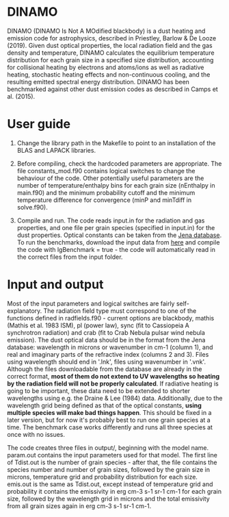 # DINAMO
DINAMO (DINAMO Is Not A MOdified blackbody) is a dust heating and emission code for astrophysics, 
described in Priestley, Barlow & De Looze (2019).
Given dust optical properties, the local radiation field and the gas density and temperature, 
DINAMO calculates the equilibrium temperature distribution for each grain size in a specified 
size distribution, accounting for collisional heating by electrons and atoms/ions as well as 
radiative heating, stochastic heating effects and non-continuous cooling, 
and the resulting emitted spectral energy distribution. DINAMO has been benchmarked 
against other dust emission codes as described in Camps et al. (2015).

# User guide
1. Change the library path in the Makefile to point to an installation of the BLAS and LAPACK libraries.

2. Before compiling, check the hardcoded parameters are appropriate. The file constants_mod.f90 contains logical switches to change the behaviour of the code. Other potentially useful parameters are the number of temperature/enthalpy bins for each grain size (nEnthalpy in main.f90) and the minimum probability cutoff and the minimum temperature difference for convergence (minP and minTdiff in solve.f90).

3. Compile and run. The code reads input.in for the radiation and gas properties, and one file per grain species (specified in input.in) for the dust properties. Optical constants can be taken from the [Jena database](https://www.astro.uni-jena.de/Laboratory/OCDB/). To run the benchmarks, download the input data from [here](http://www.shg.ugent.be/html/index.html) and compile the code with lgBenchmark = true - the code will automatically read in the correct files from the input folder.

# Input and output
Most of the input parameters and logical switches are fairly self-explanatory. The radiation field type must correspond to one of the functions defined in radfields.f90 - current options are blackbody, mathis (Mathis et al. 1983 ISM), pl (power law), sync (fit to Cassiopeia A synchrotron radiation) and crab (fit to Crab Nebula pulsar wind nebula emission). The dust optical data should be in the format from the Jena database: wavelength in microns or wavenumber in cm-1 (column 1), and real and imaginary parts of the refractive index (columns 2 and 3). Files using wavelength should end in '.lnk', files using wavenumber in '.vnk'. Although the files downloadable from the database are already in the correct format, **most of them do not extend to UV wavelengths so heating by the radiation field will not be properly calculated**. If radiative heating is going to be important, these data need to be extended to shorter wavelengths using e.g. the Draine & Lee (1984) data. Additionally, due to the wavelength grid being defined as that of the optical constants, **using multiple species will make bad things happen**. This should be fixed in a later version, but for now it's probably best to run one grain species at a time. The benchmark case works differently and runs all three species at once with no issues.

The code creates three files in output/, beginning with the model name. param.out contains the input parameters used for that model. The first line of Tdist.out is the number of grain species - after that, the file contains the species number and number of grain sizes, followed by the grain size in microns, temperature grid and probability distribution for each size. emis.out is the same as Tdist.out, except instead of temperature grid and probability it contains the emissivity in erg cm-3 s-1 sr-1 cm-1 for each grain size, followed by the wavelength grid in microns and the total emissivity from all grain sizes again in erg cm-3 s-1 sr-1 cm-1.
